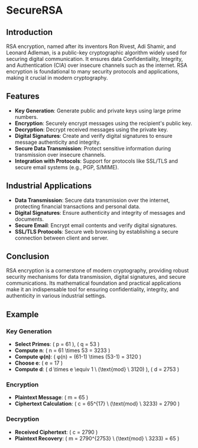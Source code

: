 # SecureRSA

## Introduction

RSA encryption, named after its inventors Ron Rivest, Adi Shamir, and Leonard Adleman, is a public-key cryptographic algorithm widely used for securing digital communication. It ensures data Confidentiality, Integrity, and Authentication (CIA) over insecure channels such as the internet. RSA encryption is foundational to many security protocols and applications, making it crucial in modern cryptography.

## Features

- **Key Generation**: Generate public and private keys using large prime numbers.
- **Encryption**: Securely encrypt messages using the recipient's public key.
- **Decryption**: Decrypt received messages using the private key.
- **Digital Signatures**: Create and verify digital signatures to ensure message authenticity and integrity.
- **Secure Data Transmission**: Protect sensitive information during transmission over insecure channels.
- **Integration with Protocols**: Support for protocols like SSL/TLS and secure email systems (e.g., PGP, S/MIME).

## Industrial Applications

- **Data Transmission**: Secure data transmission over the internet, protecting financial transactions and personal data.
- **Digital Signatures**: Ensure authenticity and integrity of messages and documents.
- **Secure Email**: Encrypt email contents and verify digital signatures.
- **SSL/TLS Protocols**: Secure web browsing by establishing a secure connection between client and server.

## Conclusion

RSA encryption is a cornerstone of modern cryptography, providing robust security mechanisms for data transmission, digital signatures, and secure communications. Its mathematical foundation and practical applications make it an indispensable tool for ensuring confidentiality, integrity, and authenticity in various industrial settings.

## Example

### Key Generation
- **Select Primes**: \( p = 61 \), \( q = 53 \)
- **Compute n**: \( n = 61 \times 53 = 3233 \)
- **Compute φ(n)**: \( φ(n) = (61-1) \times (53-1) = 3120 \)
- **Choose e**: \( e = 17 \)
- **Compute d**: \( d \times e \equiv 1 \ (\text{mod} \ 3120) \), \( d = 2753 \)

### Encryption
- **Plaintext Message**: \( m = 65 \)
- **Ciphertext Calculation**: \( c = 65^{17} \ (\text{mod} \ 3233) = 2790 \)

### Decryption
- **Received Ciphertext**: \( c = 2790 \)
- **Plaintext Recovery**: \( m = 2790^{2753} \ (\text{mod} \ 3233) = 65 \)
